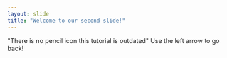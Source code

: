 ```yaml
---
layout: slide
title: "Welcome to our second slide!"
---
```

"There is no pencil icon this tutorial is outdated"
Use the left arrow to go back!
